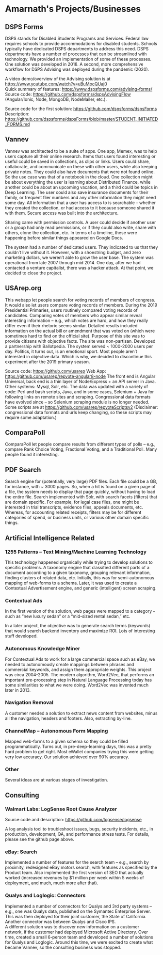 # Amarnath's Projects/Businesses

## DSPS Forms

DSPS stands for Disabled Students Programs and Services. Federal law requires schools to provide accommodations for disabled students.  Schools typically have dedicated DSPS departments to address this need. DSPS departments have a number of processes that can be streamlined with technology. We provided an implementation of some of these processes. One solution was developed in 2018. A second, more comprehensive workflow for DSPS Advising was deployed during the pandemic (2020). 

A video demo/overview of the Advising solution is at https://www.youtube.com/watch?v=uBuMocQUaj0  
Quick summary of features: https://www.dspsforms.com/advising-forms/ 
Source code: https://github.com/dspsforms/dspsAdvisingFlow   (Angular/Ionic, Node, MongoDB, NodeMailer, etc.). 

Source code for the first solution: https://github.com/dspsforms/dspsForms  
Description: https://github.com/dspsforms/dspsForms/blob/master/STUDENT_INITIATED_FORMS.md 
 

## Vannev

Vannev was architected to be a suite of apps. One app, Memex, was to help users capture all their online research. Items that users found interesting or useful could be saved in collections, as clips or links. Users could share, collaborate, and communicate on these with other users, while also keeping private notes. They could also have documents that were not found online. So the use case was that of a notebook in the cloud. One collection might be about everything the user is learning about Distributed Finance, while another could be about an upcoming vacation, and a third could be topics in Deep Learning. The user could also save insurance documents for their family, or frequent flier numbers and any other information they might need some day.  All information that a user has access to is searchable – whether they created the collection, or had access to it because someone shared it with them. Secure access was built into the architecture.

Sharing came with permission controls. A user could decide if another user or a group had only read permissions, or if they could also write, share with others, clone the collection, etc. In terms of a timeline, these were happening before similar things appeared on Google Docs.

The system had a number of dedicated users. They indicated to us that they couldn’t live without it. However, with a shoestring budget, and zero marketing dollars, we weren’t able to grow the user base. The system was operational from late 2007 through mid 2014. One day, after we had contacted a venture capitalist, there was a hacker attack. At that point, we decided to close the project.
 
 
## USArep.org

This webapp let people search for voting records of members of congress. It would also let users compare voting records of members. During the 2019 Presidential Primaries, users routinely compared voting records of candidates.  Comparing votes of members who appear similar reveal interesting information – e.g., which votes are hard, and how they really differ even if their rhetoric seems similar.
Detailed results included information on the actual bill or amendment that was voted on (which were sometimes hard to find on the official site). Purpose of this site was to provide citizens with objective facts. The site was non-partisan.
Developed a partnership with Ballotpedia.
The system served ~ 1000-2000 users per day.  Politics, it turns out, is an emotional sport. Most people aren’t interested in objective data. Which is why, we decided to discontinue this experiment after the 2019 primary season.

Source code: https://github.com/usarep 
Web App: https://github.com/usarep/repvote-angular8-node   The front end is Angular Universal, back end is a thin layer of Node/Express + an API server in Java. Other systems: Mysql, Solr, etc. 
The data was updated with a variety of code: Perl and bash scripts, Java, and in some cases, Selenium + Java for following links on remote sites and scraping. Congressional data formats have evolved since – so Selenium scraping module is no longer needed. Some scripts are at https://github.com/usarep/repvoteScriptsv2 
(Disclaimer: congressional data formats and urls keep changing, so these scripts may require some adaptation.)

 
 
## ComparaPoll

ComparaPoll let people compare results from different types of polls – e.g., compare Rank Choice Voting, Fractional Voting, and a Traditional Poll. 
Many people found it interesting. 

## PDF Search

Search engine for (potentially, very large) PDF files. Each file could be a GB, for instance, with ~ 3000 pages. So, when a hit is found on a given page of a file, the system needs to display that page quickly, without having to load the entire file. Search  implemented with Solr, with search facets (filters) that are domain specific. For example, for legal case files, one might be interested in trial transcripts, evidence files, appeals documents, etc. Whereas, for accounting related receipts, filters may be for different categories of spend, or business units, or various other domain specific things.
 
## Artificial Intelligence Related
 
### 1255 Patterns – Text Mining/Machine Learning Technology

This technology happened organically while trying to develop solutions to specific problems. A taxonomy engine that classified different parts of a document according to a given taxonomy, grouping relevant information, finding clusters of related data, etc. Initially, this was for semi-autonomous mapping of web-forms to a schema. Later, it was used to create a Contextual Advertisement engine, and generic (intelligent) screen scraping.
 

### Contextual Ads

In the first version of the solution, web pages were mapped to a category – such as “new luxury sedan” or a “mid-sized rental sedan,” etc. 

In a later project, the objective was to generate search terms (keywords) that would search backend inventory and maximize ROI. Lots of interesting stuff developed. 
 

### Autonomous Knowledge Miner

For Contextual Ads to work for a large commercial space such as eBay, we needed to autonomously create mappings between phrases and commercial keywords, and assign them appropriate weights. This project was circa 2004-2005. The modern algorithm, Word2Vec, that performs an important pre-processing step in Natural Language Processing today has some similarities to what we were doing.  Word2Vec was invented much later in 2013.

 

### Navigation Removal
A customer needed a solution to extract news content from websites, minus all the navigation, headers and footers.  Also, extracting by-line. 
 

### ChannelMap – Autonomous Form Mapping

Mapped web-forms to a given schema so they could be filled programmatically. Turns out, in pre-deep-learning days, this was a pretty hard problem to get right. Most eWallet companies trying this were getting very low accuracy. Our solution achieved over 90% accuracy.
 
 
### Other
Several ideas are at various stages of investigation. 
 

## Consulting            	      	 	                                                                                          

### Walmart Labs: LogSense Root Cause Analyzer

Source code and description: https://github.com/logsense/logsense

A log analysis tool to troubleshoot issues, bugs, security incidents, etc., in production, development, QA, and performance stress tests. For details, please see the github page above.
 
 
### eBay: Search
Implemented a number of features for the search team – e.g., search by proximity, redesigned eBay motors search, with features as specified by the Product team. 
Also implemented the first version of SEO that actually worked (increased revenues by $1 million per week within 5 weeks of deployment, and much, much more after that). 

 
 
### Qualys and Loglogic: Connectors

Implemented a number of connectors for Qualys and 3rd party systems – e.g., one was Qualys data, published on the Symantec Enterprise Server. This was then deployed for their joint customer, the State of California. 
Another connector was between Qualys and Cisco IPS.  
A different solution was to discover new information on a customer network, if the customer had deployed Microsoft Active Directory.
Over time, created a small 6-person team and developed a number of solutions for Qualys and Loglogic.
Around this time, we were excited to create what became Vannev, so the consulting business was stopped.

